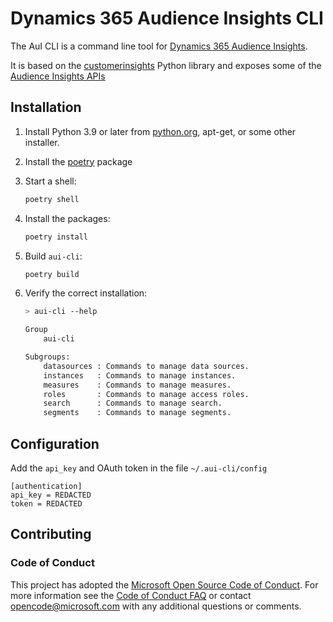 # Dynamics 365 Audience Insights CLI

The AuI CLI is a command line tool for [Dynamics 365 Audience Insights](https://dynamics.microsoft.com/ai/customer-insights/audience-insights-capability).

It is based on the [customerinsights](https://pypi.org/project/customerinsights) Python library and exposes some of the [Audience Insights APIs](https://docs.microsoft.com/dynamics365/customer-insights/audience-insights/apis)

## Installation

1. Install Python 3.9 or later from [python.org](https://www.python.org/downloads), apt-get, or some other installer.

1. Install the [poetry](https://python-poetry.org) package

1. Start a shell:

    ```bash
    poetry shell
    ```

1. Install the packages:

    ```bash
    poetry install
    ```

1. Build `aui-cli`:

    ```bash
    poetry build
    ```

1. Verify the correct installation:

    ```bash
    > aui-cli --help

    Group
        aui-cli

    Subgroups:
        datasources : Commands to manage data sources.
        instances   : Commands to manage instances.
        measures    : Commands to manage measures.
        roles       : Commands to manage access roles.
        search      : Commands to manage search.
        segments    : Commands to manage segments.
    ```

## Configuration

Add the `api_key` and OAuth token in the file `~/.aui-cli/config`

```text
[authentication]
api_key = REDACTED
token = REDACTED
```

## Contributing

### Code of Conduct

This project has adopted the [Microsoft Open Source Code of Conduct](https://opensource.microsoft.com/codeofconduct/). For more information see the [Code of Conduct FAQ](https://opensource.microsoft.com/codeofconduct/faq/) or contact [opencode@microsoft.com](mailto:opencode@microsoft.com) with any additional questions or comments.
